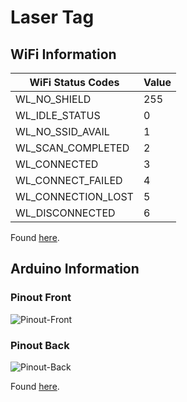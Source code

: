 # Laser Tag

## WiFi Information

|WiFi Status Codes|Value|
|---------------|-----|
|WL_NO_SHIELD|255|
|WL_IDLE_STATUS|0|
|WL_NO_SSID_AVAIL|1|
|WL_SCAN_COMPLETED|2|
|WL_CONNECTED|3|
|WL_CONNECT_FAILED|4|
|WL_CONNECTION_LOST|5|
|WL_DISCONNECTED|6|

Found [here](https://www.realglitch.com/2018/07/arduino-wifi-status-codes/).

## Arduino Information

### Pinout Front

![Pinout-Front](https://blog.arduino.cc/wp-content/uploads/2019/05/abx00027_front.jpg)

### Pinout Back

![Pinout-Back](https://blog.arduino.cc/wp-content/uploads/2019/05/abx00027_back.jpg)

Found [here](https://blog.arduino.cc/2019/05/24/getting-to-know-the-new-arduino-nano-33-iot/).

